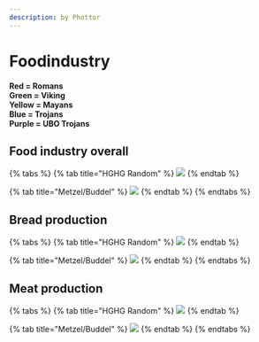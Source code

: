 ```yaml
---
description: by Phottor
---
```


# Foodindustry

**Red = Romans**\
**Green = Viking**\
**Yellow = Mayans**\
**Blue = Trojans**\
**Purple = UBO Trojans**

## Food industry overall

{% tabs %}
{% tab title="HGHG Random" %}
![](../.gitbook/assets/hghg\_nahrung.png)
{% endtab %}

{% tab title="Metzel/Buddel" %}
![](../.gitbook/assets/metzel\_nahrung.png)
{% endtab %}
{% endtabs %}

## Bread production

{% tabs %}
{% tab title="HGHG Random" %}
![](../.gitbook/assets/hghg\_brot.png)
{% endtab %}

{% tab title="Metzel/Buddel" %}
![](../.gitbook/assets/metzel\_brot.png)
{% endtab %}
{% endtabs %}

## **Meat production**

{% tabs %}
{% tab title="HGHG Random" %}
![](../.gitbook/assets/hghg\_fleisch.png)
{% endtab %}

{% tab title="Metzel/Buddel" %}
![](../.gitbook/assets/metzel\_fleisch.png)
{% endtab %}
{% endtabs %}

